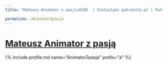 ```yaml
---
title: "Mateusz Animator z pasj\u0105  | Statystyki patronite.pl | Patromierz"

permalink: /AnimatorZpasja
---
```


# [Mateusz Animator z pasją ](https://patronite.pl/AnimatorZpasja)

{% include profile.md name="AnimatorZpasja" prefix="a" %}
